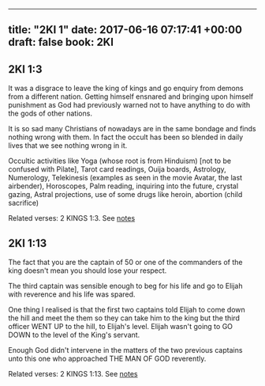 
---
title: "2KI 1"
date: 2017-06-16 07:17:41 +00:00
draft: false
book: 2KI
---

## 2KI 1:3

It was a disgrace to leave the king of kings and go enquiry from demons from a different nation. Getting himself ensnared and bringing upon himself punishment as God had previously warned not to have anything to do with the gods of other nations.

It is so sad many Christians of nowadays are in the same bondage and finds nothing wrong with them. In fact the occult has been so blended in daily lives that we see nothing wrong in it.

Occultic activities like Yoga (whose root is from Hinduism) [not to be confused with Pilate], Tarot card readings, Ouija boards, Astrology, Numerology, Telekinesis (examples as seen in the movie Avatar, the last airbender), Horoscopes, Palm reading, inquiring into the future, crystal gazing, Astral projections, use of some drugs like heroin, abortion (child sacrifice)

Related verses: 2 KINGS 1:3. See [notes](https://my.bible.com/notes/2658697692289163998)


## 2KI 1:13

The fact that you are the captain of 50 or one of the commanders of the king doesn't mean you should lose your respect. 

The third captain was sensible enough to beg for his life and go to Elijah with reverence and his life was spared.

One thing I realised is that the first two captains told Elijah to come down the hill and meet the them so they can take him to the king but the third officer WENT UP to the hill, to Elijah's level. Elijah wasn't going to GO DOWN to the level of the King's servant.

Enough God didn't intervene in the matters of the two previous captains unto this one who approached THE MAN OF GOD reverently.

Related verses: 2 KINGS 1:13. See [notes](https://my.bible.com/notes/2658691545016558282)

